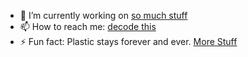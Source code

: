 - 🔭 I’m currently working on [so much stuff](https://github.com/subins2000/subins2000/blob/master/ideas.md)
- 📫 How to reach me: [decode this](https://subinsb.com/contact)
- ⚡ Fun fact: Plastic stays forever and ever. [More Stuff](https://github.com/subins2000/subins2000/blob/master/thoughts.md)
